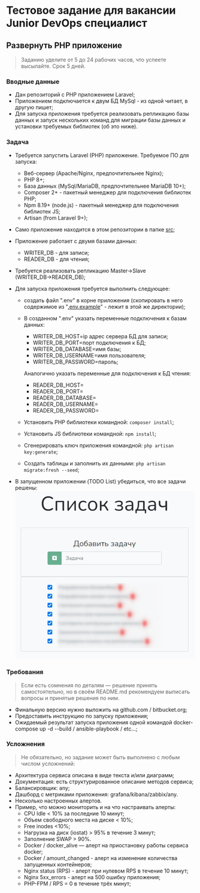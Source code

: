 # Тестовое задание для вакансии Junior DevOps специалист

## Развернуть PHP приложение
> Заданию уделите от 5 до 24 рабочих часов, что успеете высылайте. Срок 5 дней.

### Вводные данные
*	Дан репозиторий с PHP приложением Laravel;
*	Приложением подключается к двум БД MySql - из одной читает, в другую пишет;
*   Для запуска приложения требуется реализовать репликацию базы данных и запуск нескольких команд для миграции базы данных и установки требуемых библиотек (об это ниже).


### Задача
* Требуется запустить Laravel (PHP) приложение. Требуемое ПО для запуска:
    * Веб-сервер (Apache/Nginx, предпочтительнее Nginx);
    * PHP 8+;
    * База данных (MySql/MariaDB, предпочтительнее MariaDB 10+);
    * Composer 2+ - пакетный менеджер для подключения библиотек PHP;
    * Npm 8.19+ (node.js) - пакетный менеджер для подключения библиотек JS;
    * Artisan (from Laravel 9+);
* Само приложение находится в этом репозитории в папке [src](https://github.com/Eytes/MyLibrary_CTF_and_programming/tree/main/test_tasks/junior-devops-spetsialist/src);
* Приложение работает с двумя базами данных:
    * WRITER_DB - для записи;
    * READER_DB - для чтения;
* Требуется реализовать репликацию Master→Slave (WRITER_DB→READER_DB);
* Для запуска приложения требуется выполнить следующее:
    * создать файл ".env" в корне приложения (скопировать в него содержимое из "[.env.example](https://github.com/Eytes/MyLibrary_CTF_and_programming/tree/main/test_tasks/junior-devops-spetsialist/src.env.example)" - лежит в этой же директории);
    * В созданном ".env" указать переменные подключения к базам данных:
        * WRITER_DB_HOST=ip адрес сервера БД для записи;
        * WRITER_DB_PORT=порт подключения к БД;
        * WRITER_DB_DATABASE=имя базы;
        * WRITER_DB_USERNAME=имя пользователя;
        * WRITER_DB_PASSWORD=пароль;

        Аналогично указать переменные для подключения к БД чтения:

        * READER_DB_HOST=
        * READER_DB_PORT=
        * READER_DB_DATABASE=
        * READER_DB_USERNAME=
        * READER_DB_PASSWORD=

    * Установить PHP библиотеки командной: ```composer install```;
    * Установить JS библиотеки командной: ```npm install```;
    * Сгенерировать ключ приложения командной: ```php artisan key:generate```;
    * Создать таблицы и заполнить их данными: ```php artisan migrate:fresh --seed```;

* В запущенном приложении (TODO List) убедиться, что все задачи решены:<br>
    ![Список задач](1669274356404.jpg "Список задач") 


### Требования

> Если есть сомнения по деталям — решение принять самостоятельно, но в своём README.md рекомендуем выписать вопросы и принятые решения по ним.

* Финальную версию нужно выложить на github.com / bitbucket.org;
* Предоставить инструкцию по запуску приложения;
* Ожидаемый результат запуска приложения одной командой docker-compose up -d --build / ansible-playbook / etc...;

### Усложнения

> Не обязательно, но задание может быть выполнено с любым числом усложнений:

* Архитектура сервиса описана в виде текста и/или диаграмм;
* Документация: есть структурированное описание методов сервиса;
* Балансировщик: any;
* Дашборд с метриками приложения: grafana/kibana/zabbix/any.
* Несколько настроенных алертов.
* Пример, что можно мониторить и на что настраивать алерты:
    * CPU Idle < 10% за последние 10 минут;
    * Объем свободного места на диске < 10%;
    * Free inodes <10%;
    * Нагрузка на диск (iostat) > 95% в течение 3 минут;
    * Заполнение SWAP > 90%.
    * Docker / docker_alive — алерт на приостановку работы сервиса docker;
    * Docker / amount_changed - алерт на изменение количества запущенных контейнеров;
    * Nginx status (RPS) - алерт при нулевом RPS в течение 10 минут;
    * Nginx 5xx_errors - алерт на 500 ошибку приложения;
    * PHP-FPM / RPS = 0 в течение трёх минут;

